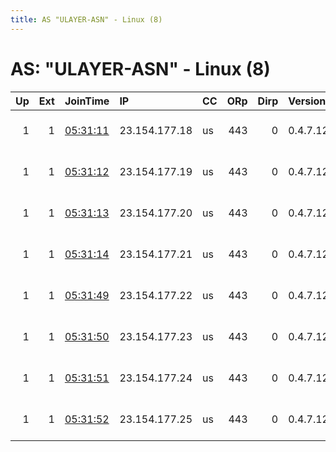 ```yaml
---
title: AS "ULAYER-ASN" - Linux (8)
---
```


# AS: "ULAYER-ASN" - Linux (8)

|   Up |   Ext | JoinTime                                                                                              | IP            | CC   |   ORp |   Dirp | Version   | Contact                   | Nickname            |   eFamMembers |
|-----:|------:|:------------------------------------------------------------------------------------------------------|:--------------|:-----|------:|-------:|:----------|:--------------------------|:--------------------|--------------:|
|    1 |     1 | [05:31:11](https://nusenu.github.io/OrNetStats/w/relay/CCC3E229B4D7DD74BB40699B88615423D0F22DCA.html) | 23.154.177.18 | us   |   443 |      0 | 0.4.7.12  | email:admin @ unredacted. | UnredactedBasil     |            24 |
|    1 |     1 | [05:31:12](https://nusenu.github.io/OrNetStats/w/relay/6AFAFF466F7BF61C6496D2E05AECD6B0E4DE1EB7.html) | 23.154.177.19 | us   |   443 |      0 | 0.4.7.12  | email:admin @ unredacted. | UnredactedChonk     |            24 |
|    1 |     1 | [05:31:13](https://nusenu.github.io/OrNetStats/w/relay/4ADBFC93551B53941164A397711257F88106774D.html) | 23.154.177.20 | us   |   443 |      0 | 0.4.7.12  | email:admin @ unredacted. | UnredactedLoki      |            24 |
|    1 |     1 | [05:31:14](https://nusenu.github.io/OrNetStats/w/relay/5DF0231A91D888A500FBED2294E1D10522B11776.html) | 23.154.177.21 | us   |   443 |      0 | 0.4.7.12  | email:admin @ unredacted. | UnredactedIran      |            24 |
|    1 |     1 | [05:31:49](https://nusenu.github.io/OrNetStats/w/relay/821921A4F18B2E152153C8138E6989FA48745180.html) | 23.154.177.22 | us   |   443 |      0 | 0.4.7.12  | email:admin @ unredacted. | UnredactedLille     |            24 |
|    1 |     1 | [05:31:50](https://nusenu.github.io/OrNetStats/w/relay/7AC25DC9E4606154DE38305BDC5A40BCBCB6D04A.html) | 23.154.177.23 | us   |   443 |      0 | 0.4.7.12  | email:admin @ unredacted. | UnredactedBB        |            24 |
|    1 |     1 | [05:31:51](https://nusenu.github.io/OrNetStats/w/relay/16A8740ECC9785A650876F26A97425C6D8912625.html) | 23.154.177.24 | us   |   443 |      0 | 0.4.7.12  | email:admin @ unredacted. | UnredactedLibra     |            24 |
|    1 |     1 | [05:31:52](https://nusenu.github.io/OrNetStats/w/relay/1938F805DEA65F2F351134465BF5D5F3815E5235.html) | 23.154.177.25 | us   |   443 |      0 | 0.4.7.12  | email:admin @ unredacted. | UnredactedCapricorn |            24 |
